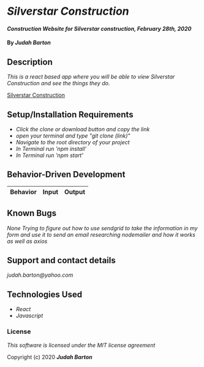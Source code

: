 # _Silverstar Construction_

#### _Construction Website for Silverstar construction, February 28th, 2020_

#### By _**Judah Barton**_

## Description

_This is a react based app where you will be able to view Silverstar Construction and see the things they do._

[Silverstar Construction](https://www.silverstarwa.com)

## Setup/Installation Requirements
* _Click the clone or download button and copy the link_
* _open your terminal and type "git clone (link)"_
* _Navigate to the root directory of your project_
* _In Terminal run 'npm install'_
* _In Terminal run 'npm start'_

## Behavior-Driven Development
|  Behavior | Input  | Output  |
|---|---|---|

## Known Bugs

_None_
_Trying to figure out how to use sendgrid to take the information in my form and use it to send an email_
_researching nodemailer and how it works as well as axios_

## Support and contact details

_judah.barton@yahoo.com_

## Technologies Used

* _React_
* _Javascript_

### License

*This software is licensed under the MIT license agreement*

Copyright (c) 2020 **_Judah Barton_**
